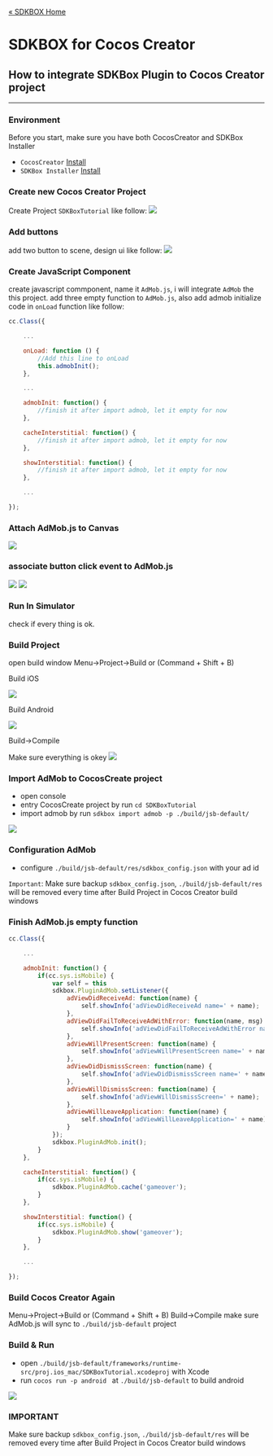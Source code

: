 [&#171; SDKBOX Home](http://sdkbox.com)

<h1>SDKBOX for Cocos Creator</h1>

## How to integrate SDKBox Plugin to Cocos Creator project
---

### Environment

Before you start, make sure you have both CocosCreator and SDKBox Installer
* `CocosCreator` [Install](http://www.cocos.com/creator)
* `SDKBox Installer` [Install](http://docs.sdkbox.com/en/installer/)

### Create new Cocos Creator Project

Create Project `SDKBoxTutorial` like follow:
![](../imgs/ccc_tutorial_create_project.png)

### Add buttons

add two button to scene, design ui like follow:
![](../imgs/ccc_tutorial_ui_design.png)

### Create JavaScript Component

create javascript commponent, name it `AdMob.js`, i will integrate `AdMob` the this project. add three empty function to `AdMob.js`, also add admob initialize code in `onLoad` function like follow:

```js
cc.Class({

    ...

    onLoad: function () {
        //Add this line to onLoad
        this.admobInit();
    },

    ...

    admobInit: function() {
        //finish it after import admob, let it empty for now
    },

    cacheInterstitial: function() {
        //finish it after import admob, let it empty for now
    },

    showInterstitial: function() {
        //finish it after import admob, let it empty for now
    },

    ...

});
```

### Attach AdMob.js to Canvas

![](../imgs/ccc_tutorial_canvas_script.png)

### associate button click event to AdMob.js

![](../imgs/ccc_tutorial_btn_cache_script.png)
![](../imgs/ccc_tutorial_btn_show_script.png)

### Run In Simulator

check if every thing is ok.


### Build Project

open build window
Menu->Project->Build or (Command + Shift + B)

Build iOS

![](../imgs/ccc_tutorial_build_win.png)

Build Android

![](../imgs/ccc_tutorial_build_android.png)

Build->Compile

Make sure everything is okey
![](../imgs/ccc_tutorial_console_compile_result.png)


### Import AdMob to CocosCreate project

* open console
* entry CocosCreate project by run `cd SDKBoxTutorial`
* import admob by run `sdkbox import admob -p ./build/jsb-default/`

![](../imgs/ccc_tutorial_import_admob_result.png)

### Configuration AdMob

* configure `./build/jsb-default/res/sdkbox_config.json` with your ad id

`Important`: Make sure backup `sdkbox_config.json`, `./build/jsb-default/res` will be removed every time after Build Project in Cocos Creator build windows

### Finish AdMob.js empty function

```js
cc.Class({

    ...

    admobInit: function() {
        if(cc.sys.isMobile) {
            var self = this
            sdkbox.PluginAdMob.setListener({
                adViewDidReceiveAd: function(name) {
                    self.showInfo('adViewDidReceiveAd name=' + name);
                },
                adViewDidFailToReceiveAdWithError: function(name, msg) {
                    self.showInfo('adViewDidFailToReceiveAdWithError name=' + name + ' msg=' + msg);
                },
                adViewWillPresentScreen: function(name) {
                    self.showInfo('adViewWillPresentScreen name=' + name);
                },
                adViewDidDismissScreen: function(name) {
                    self.showInfo('adViewDidDismissScreen name=' + name);
                },
                adViewWillDismissScreen: function(name) {
                    self.showInfo('adViewWillDismissScreen=' + name);
                },
                adViewWillLeaveApplication: function(name) {
                    self.showInfo('adViewWillLeaveApplication=' + name);
                }
            });
            sdkbox.PluginAdMob.init();
        }
    },

    cacheInterstitial: function() {
        if(cc.sys.isMobile) {
            sdkbox.PluginAdMob.cache('gameover');
        }
    },

    showInterstitial: function() {
        if(cc.sys.isMobile) {
            sdkbox.PluginAdMob.show('gameover');
        }
    },

    ...

});
```

### Build Cocos Creator Again

Menu->Project->Build or (Command + Shift + B)
Build->Compile
make sure AdMob.js will sync to `./build/jsb-default` project

### Build & Run

* open `./build/jsb-default/frameworks/runtime-src/proj.ios_mac/SDKBoxTutorial.xcodeproj` with Xcode
* run `cocos run -p android ` at `./build/jsb-default` to build android

![](../imgs/ccc_tutorial_admob_intistial_show.png)

### IMPORTANT

Make sure backup `sdkbox_config.json`, `./build/jsb-default/res` will be removed every time after Build Project in Cocos Creator build windows
